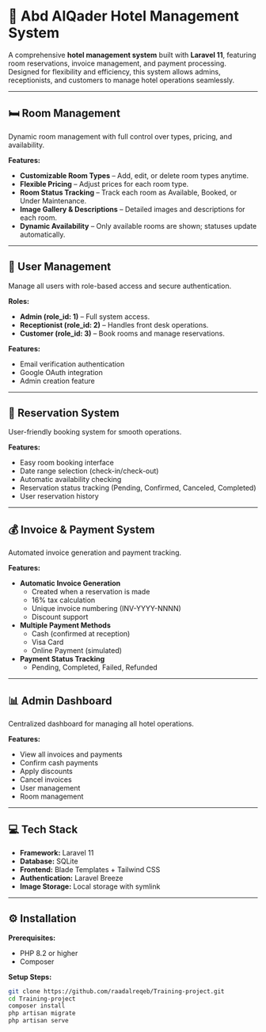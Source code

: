 # 🏨 Abd AlQader Hotel Management System

A comprehensive **hotel management system** built with **Laravel 11**, featuring room reservations, invoice management, and payment processing. Designed for flexibility and efficiency, this system allows admins, receptionists, and customers to manage hotel operations seamlessly.

---

## 🛏️ Room Management

Dynamic room management with full control over types, pricing, and availability.

**Features:**
- **Customizable Room Types** – Add, edit, or delete room types anytime.
- **Flexible Pricing** – Adjust prices for each room type.
- **Room Status Tracking** – Track each room as Available, Booked, or Under Maintenance.
- **Image Gallery & Descriptions** – Detailed images and descriptions for each room.
- **Dynamic Availability** – Only available rooms are shown; statuses update automatically.

---

## 👥 User Management

Manage all users with role-based access and secure authentication.

**Roles:**
- **Admin (role_id: 1)** – Full system access.
- **Receptionist (role_id: 2)** – Handles front desk operations.
- **Customer (role_id: 3)** – Book rooms and manage reservations.

**Features:**
- Email verification authentication
- Google OAuth integration
- Admin creation feature

---

## 📅 Reservation System

User-friendly booking system for smooth operations.

**Features:**
- Easy room booking interface
- Date range selection (check-in/check-out)
- Automatic availability checking
- Reservation status tracking (Pending, Confirmed, Canceled, Completed)
- User reservation history

---

## 💰 Invoice & Payment System

Automated invoice generation and payment tracking.

**Features:**
- **Automatic Invoice Generation**
  - Created when a reservation is made
  - 16% tax calculation
  - Unique invoice numbering (INV-YYYY-NNNN)
  - Discount support
- **Multiple Payment Methods**
  - Cash (confirmed at reception)
  - Visa Card
  - Online Payment (simulated)
- **Payment Status Tracking**
  - Pending, Completed, Failed, Refunded

---

## 📊 Admin Dashboard

Centralized dashboard for managing all hotel operations.

**Features:**
- View all invoices and payments
- Confirm cash payments
- Apply discounts
- Cancel invoices
- User management
- Room management

---

## 💻 Tech Stack

- **Framework:** Laravel 11  
- **Database:** SQLite  
- **Frontend:** Blade Templates + Tailwind CSS  
- **Authentication:** Laravel Breeze  
- **Image Storage:** Local storage with symlink  

---

## ⚙️ Installation

**Prerequisites:**
- PHP 8.2 or higher  
- Composer  

**Setup Steps:**
```bash
git clone https://github.com/raadalreqeb/Training-project.git
cd Training-project
composer install
php artisan migrate
php artisan serve

